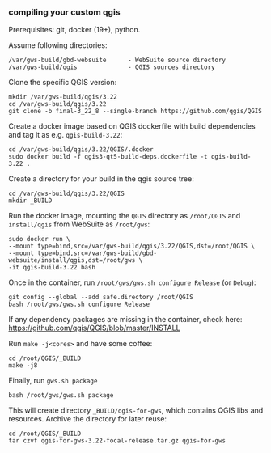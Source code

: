 ### compiling your custom qgis

Prerequisites: git, docker (19+), python.

Assume following directories:

```
/var/gws-build/gbd-websuite      - WebSuite source directory
/var/gws-build/qgis              - QGIS sources directory
```

Clone the specific QGIS version:

```
mkdir /var/gws-build/qgis/3.22
cd /var/gws-build/qgis/3.22
git clone -b final-3_22_8 --single-branch https://github.com/qgis/QGIS
```

Create a docker image based on QGIS dockerfile with build dependencies and tag it as e.g. `qgis-build-3.22`:

```
cd /var/gws-build/qgis/3.22/QGIS/.docker
sudo docker build -f qgis3-qt5-build-deps.dockerfile -t qgis-build-3.22 .
```

Create a directory for your build in the qgis source tree:

```
cd /var/gws-build/qgis/3.22/QGIS
mkdir _BUILD
```

Run the docker image, mounting the `QGIS` directory as `/root/QGIS` and `install/qgis` from WebSuite as `/root/gws`:

```
sudo docker run \
--mount type=bind,src=/var/gws-build/qgis/3.22/QGIS,dst=/root/QGIS \
--mount type=bind,src=/var/gws-build/gbd-websuite/install/qgis,dst=/root/gws \
-it qgis-build-3.22 bash
```

Once in the container, run `/root/gws/gws.sh configure Release` (or `Debug`):

```
git config --global --add safe.directory /root/QGIS
bash /root/gws/gws.sh configure Release
```

If any dependency packages are missing in the container, check here:
https://github.com/qgis/QGIS/blob/master/INSTALL

Run `make -j<cores>` and have some coffee:

```
cd /root/QGIS/_BUILD
make -j8
```

Finally, run `gws.sh package`

```
bash /root/gws/gws.sh package
```

This will create directory `_BUILD/qgis-for-gws`, which contains QGIS libs and resources.
Archive the directory for later reuse:

```
cd /root/QGIS/_BUILD
tar czvf qgis-for-gws-3.22-focal-release.tar.gz qgis-for-gws
```
